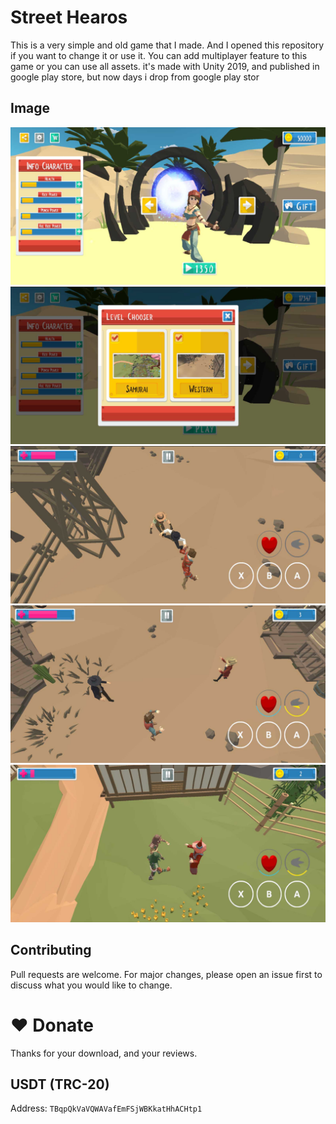 # Street Hearos

This is a very simple and old game that I made. And I opened this repository if you want to change it or use it. You can add multiplayer feature to this game or you can use all assets. it's made with Unity 2019, and published in google play store, but now days i drop from google play stor

## Image

![image info](https://github.com/MG273/Street-Heroes/blob/main/Image%20Game/1.jpg?raw=true)
![image info](https://github.com/MG273/Street-Heroes/blob/main/Image%20Game/2.jpg?raw=true)
![image info](https://github.com/MG273/Street-Heroes/blob/main/Image%20Game/3.jpg?raw=true)
![image info](https://github.com/MG273/Street-Heroes/blob/main/Image%20Game/4.jpg?raw=true)
![image info](https://github.com/MG273/Street-Heroes/blob/main/Image%20Game/5.jpg?raw=true)

## Contributing

Pull requests are welcome. For major changes, please open an issue first
to discuss what you would like to change.

# ❤️ Donate
Thanks for your download, and your reviews.
## USDT (TRC-20)
Address: `TBqpQkVaVQWAVafEmFSjWBKkatHhACHtp1`
